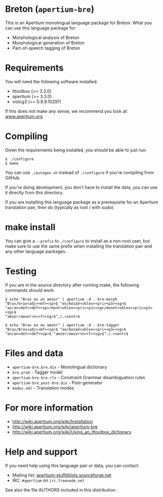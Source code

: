 Breton (`apertium-bre`)
===============================================================================

This is an Apertium monolingual language package for Breton. What
you can use this language package for:

* Morphological analysis of Breton
* Morphological generation of Breton
* Part-of-speech tagging of Breton

Requirements
===============================================================================

You will need the following software installed:

* lttoolbox (>= 3.3.0)
* apertium (>= 3.3.0)
* vislcg3 (>= 0.9.9.10297)

If this does not make any sense, we recommend you look at: www.apertium.org

Compiling
===============================================================================

Given the requirements being installed, you should be able to just run:

```
$ ./configure
$ make
```

You can use `./autogen.sh` instead of `./configure` if you're compiling
from GitHub.

If you're doing development, you don't have to install the data, you
can use it directly from this directory.

If you are installing this language package as a prerequisite for an
Apertium translation pair, then do (typically as root / with sudo):

# make install

You can give a `--prefix` to `./configure` to install as a non-root user,
but make sure to use the same prefix when installing the translation
pair and any other language packages.

Testing
===============================================================================

If you are in the source directory after running make, the following
commands should work:

```
$ echo "Brav eo an amzer" | apertium -d . bre-morph
^Brav/brav<adj><mf><sp>$ ^eo/bezañ<vblex><pri><p3><sg>$
^an/an<det><def><sp>/mont<vblex><pri><p1><sg>/monet<vblex><pri><p1><sg>$ 
^amzer/amzer<n><f><sg>$^./.<sent>$
```

```
$ echo "Brav eo an amzer" | apertium -d . bre-tagger
^Brav/Brav<adj><mf><sp>$ ^eo/bezañ<vblex><pri><p3><sg>$ 
^an/an<det><def><sp>$ ^amzer/amzer<n><f><sg>$^./.<sent>$
```

Files and data
===============================================================================

* `apertium-bre.bre.dix`            - Monolingual dictionary
* `bre.prob`                        - Tagger model
* `apertium-bre.bre.rlx`            - Constraint Grammar disambiguation rules
* `apertium-bre.post-bre.dix`       - Post-generator
* `modes.xml`                       - Translation modes

For more information
===============================================================================

* http://wiki.apertium.org/wiki/Installation
* http://wiki.apertium.org/wiki/apertium-bre
* http://wiki.apertium.org/wiki/Using_an_lttoolbox_dictionary

Help and support
===============================================================================

If you need help using this language pair or data, you can contact:

* Mailing list: apertium-stuff@lists.sourceforge.net
* IRC: `#apertium` on `irc.freenode.net`

See also the file AUTHORS included in this distribution.

